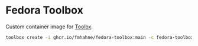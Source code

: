 # Fedora Toolbox

Custom container image for [Toolbx](https://containertoolbx.org/).

```sh
toolbox create -i ghcr.io/fmhahne/fedora-toolbox:main -c fedora-toolbox-36
```
